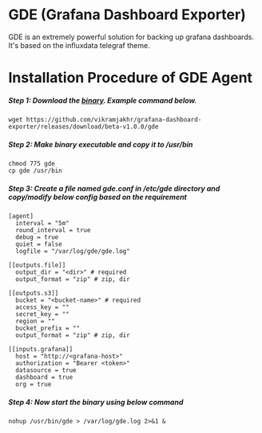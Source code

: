 # GDE (Grafana Dashboard Exporter)

GDE is an extremely powerful solution for backing up grafana dashboards. It's based on the influxdata telegraf theme.

# Installation Procedure of GDE Agent
##### Step 1: Download the [binary](https://github.com/vikramjakhr/grafana-dashboard-exporter/releases/download/beta-v1.0.0/gde). Example command below.
```
wget https://github.com/vikramjakhr/grafana-dashboard-exporter/releases/download/beta-v1.0.0/gde
```

##### Step 2: Make binary executable and copy it to /usr/bin
```
chmod 775 gde
cp gde /usr/bin
```

##### Step 3: Create a file named gde.conf in /etc/gde directory and copy/modify below config based on the requirement
```
[agent]
  interval = "5m"
  round_interval = true
  debug = true
  quiet = false
  logfile = "/var/log/gde/gde.log"

[[outputs.file]]
  output_dir = "<dir>" # required
  output_format = "zip" # zip, dir

[[outputs.s3]]
  bucket = "<bucket-name>" # required
  access_key = ""
  secret_key = ""
  region = ""
  bucket_prefix = ""
  output_format = "zip" # zip, dir

[[inputs.grafana]]
  host = "http://<grafana-host>"
  authorization = "Bearer <token>"
  datasource = true
  dashboard = true
  org = true
```

##### Step 4: Now start the binary using below command
```
nohup /usr/bin/gde > /var/log/gde.log 2>&1 &
```